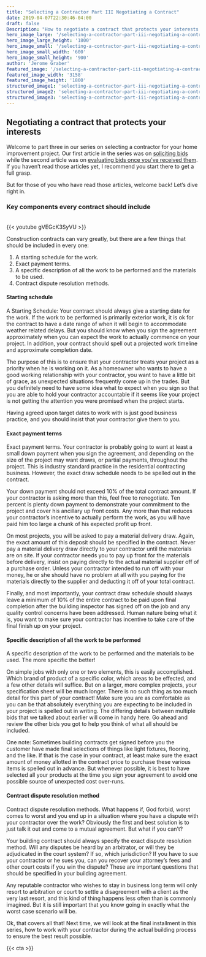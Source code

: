 ```yaml
---
title: "Selecting a Contractor Part III Negotiating a Contract"
date: 2019-04-07T22:30:46-04:00
draft: false
Description: "How to negotiate a contract that protects your interests."
hero_image_large: '/selecting-a-contractor-part-iii-negotiating-a-contract-3158x1800.jpg'
hero_image_large_height: '1800'
hero_image_small: '/selecting-a-contractor-part-iii-negotiating-a-contract-600x900.jpg'
hero_image_small_width: '600'
hero_image_small_height: '900'
author: 'Jerome Graber'
featured_image: '/selecting-a-contractor-part-iii-negotiating-a-contract-3158x1800.jpg'
featured_image_width: '3158'
featured_image_height: '1800'
structured_image1: 'selecting-a-contractor-part-iii-negotiating-a-contract-1200x1200-1x1.jpg'
structured_image2: 'selecting-a-contractor-part-iii-negotiating-a-contract-1200x800-4x3.jpg'
structured_image3: 'selecting-a-contractor-part-iii-negotiating-a-contract-1920x1080-16x9.jpg'
---
```


## Negotiating a contract that protects your interests

Welcome to part three in our series on selecting a contractor for your home improvement project. Our first article in the series was on [soliciting bids](/blog/selecting-a-contractor-for-your-project-soliciting-bids/) while the second article was on [evaluating bids once you’ve received them](/blog/picking-a-contractor-part-ii-evaluating-bids/). If you haven’t read those articles yet, I recommend you start there to get a full grasp.

But for those of you who have read those articles, welcome back! Let’s dive right in.

### Key components every contract should include
<br>
{{< youtube gVEGcK3SyVU >}}

Construction contracts can vary greatly, but there are a few things that should be included in every one: 

1. A starting schedule for the work. 
2. Exact payment terms. 
3. A specific description of all the work to be performed and the materials to be used. 
4. Contract dispute resolution methods.

#### Starting schedule

A Starting Schedule: Your contract should always give a starting date for the work. If the work to be performed is primarily exterior work, it is ok for the contract to have a date range of when it will begin to accommodate weather related delays. But you should know when you sign the agreement approximately when you can expect the work to actually commence on your project. In addition, your contract should spell out a projected work timeline and approximate completion date. 

The purpose of this is to ensure that your contractor treats your project as a priority when he is working on it. As a homeowner who wants to have a good working relationship with your contractor, you want to have a little bit of grace, as unexpected situations frequently come up in the trades. But you definitely need to have some idea what to expect when you sign so that you are able to hold your contractor accountable if it seems like your project is not getting the attention you were promised when the project starts. 

Having agreed upon target dates to work with is just good business practice, and you should insist that your contractor give them to you.

#### Exact payment terms

Exact payment terms. Your contractor is probably going to want at least a small down payment when you sign the agreement, and depending on the size of the project may want draws, or partial payments, throughout the project. This is industry standard practice in the residential contracting business. However, the exact draw schedule needs to be spelled out in the contract.

Your down payment should not exceed 10% of the total contract amount. If your contractor is asking more than this, feel free to renegotiate. Ten percent is plenty down payment to demonstrate your commitment to the project and cover his ancillary up front costs. Any more than that reduces your contractor’s incentive to actually perform the work, as you will have paid him too large a chunk of his expected profit up front.

On most projects, you will be asked to pay a material delivery draw. Again, the exact amount of this deposit should be specified in the contract. Never pay a material delivery draw directly to your contractor until the materials are on site. If your contractor needs you to pay up front for the materials before delivery, insist on paying directly to the actual material supplier off of a purchase order. Unless your contractor intended to run off with your money, he or she should have no problem at all with you paying for the materials directly to the supplier and deducting it off of your total contract.

Finally, and most importantly, your contract draw schedule should always leave a minimum of 10% of the entire contract to be paid upon final completion after the building inspector has signed off on the job and any quality control concerns have been addressed. Human nature being what it is, you want to make sure your contractor has incentive to take care of the final finish up on your project.

#### Specific description of all the work to be performed

A specific description of the work to be performed and the materials to be used. The more specific the better!

On simple jobs with only one or two elements, this is easily accomplished. Which brand of product of a specific color, which areas to be effected,  and a few other details will suffice. But on a larger, more complex projects, your specification sheet will be much longer. There is no such thing as too much detail for this part of your contract! Make sure you are as comfortable as you can be that absolutely everything you are expecting to be included in your project is spelled out in writing. The differing details between multiple bids that we talked about earlier will come in handy here. Go ahead and review the other bids you got to help you think of what all should be included.

One note: Sometimes building contracts get signed before you the customer have made final selections of things like light fixtures, flooring, and the like. If that is the case in your contract, at least make sure the exact amount of money allotted in the contract price to purchase these various items is spelled out in advance. But whenever possible, it is best to have selected all your products at the time you sign your agreement to avoid one possible source of unexpected cost over-runs.

#### Contract dispute resolution method

Contract dispute resolution methods. What happens if, God forbid, worst comes to worst and you end up in a situation where you have a dispute with your contractor over the work? Obviously the first and best solution is to just talk it out and come to a mutual agreement. But what if you can’t?

Your building contract should always specify the exact dispute resolution method. Will any disputes be heard by an arbitrator, or will they be adjudicated in the court system? If so, which jurisdiction? If you have to sue your contractor or he sues you, can you recover your attorney’s fees and other court costs if you win the dispute? These are important questions that should be specified in your building agreement.

Any reputable contractor who wishes to stay in business long term will only resort to arbitration or court to settle a disagreement with a client as the very last resort, and this kind of thing happens less often than is commonly imagined. But it is still important that you know going in exactly what the worst case scenario will be.

Ok, that covers all that! Next time, we will look at the final installment in this series, how to work with your contractor during the actual building process to ensure the best result possible.

{{< cta >}}

